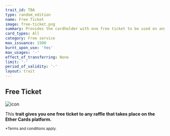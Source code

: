 ```yaml
---
trait_id: TBA
type: random_edition
name: Free Ticket
image: free-ticket.png
summary: Provides the cardholder with one free ticket to be used on any participating Ticket event.
card_types: All
category: Free service
max_issuance: 1500
burnt_upon_use: 'Yes'
max_usages: '-'
effect_of_transferring: None
limit: '-'
period_of_validity: '-'
layout: trait
---
```


## Free Ticket

![icon](/assets/images/trait-icons/{{page.image}})

This **trait gives you one free ticket to any raffle that takes place on the Ether Cards platform.** 

<small>*Terms and conditions apply.</small>


